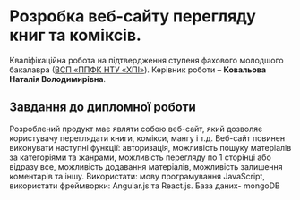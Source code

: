 # Розробка веб-сайту перегляду книг та коміксів.

Кваліфікаційна робота на підтвердження ступеня фахового молодшого
бакалавра ([ВСП «ППФК НТУ «ХПІ»](http://polytechnic.poltava.ua)).
Керівник роботи – **Ковальова Наталія Володимирівна**.

## Завдання до дипломної роботи
Розроблений продукт має являти собою веб-сайт, який дозволяє користувачу переглядати книги, комікси, мангу і т.д. Веб-сайт повинен виконувати наступні функції: авторизація, можливість пошуку матеріалів за категоріями та жанрами, можливість перегляду по 1 сторінці або відразу все, можливість додавання матеріалів, можливість залишення коментарів та іншу. Використати: мову програмування JavaScript, використати фреймворки: Angular.js  та React.js. База даних- mongoDB
